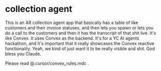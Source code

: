# collection agent

This is an AR collection agent app that basically has a table of like customers and their invoice statuses, and then lets you spawn or lets you do a call to the customers and then it has the transcript of that shit live. It's like Convex. It uses Convex as the backend. It's for a YC AI agents hackathon, and it's important that it really showcases the Convex reactive functionality. Yeah, we kind of just want it to be really visible and shit. God bless you Claude.

Please read @.cursor/convex_rules.mdc .

